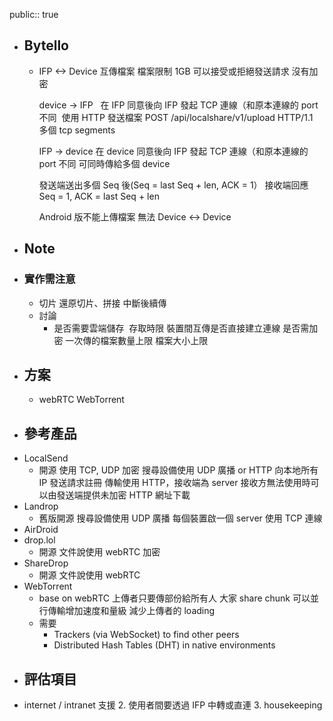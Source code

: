 public:: true

- ## Bytello
	- IFP <-> Device 互傳檔案
	  檔案限制 1GB
	  可以接受或拒絕發送請求
	  沒有加密
	  
	  device -> IFP  	在 IFP 同意後向 IFP 發起 TCP 連線（和原本連線的 port 不同 	使用 HTTP 發送檔案 POST /api/localshare/v1/upload HTTP/1.1  	多個 tcp segments
	  
	  IFP -> device
	  	在 device 同意後向 IFP 發起 TCP 連線（和原本連線的 port 不同
	  	可同時傳給多個 device
	  
	  發送端送出多個 Seq 後(Seq = last Seq + len, ACK = 1）
	  接收端回應 Seq = 1, ACK = last Seq + len
	  
	  Android 版不能上傳檔案
	  無法 Device <-> Device
- ## Note
- ### 實作需注意
	- 切片
	  還原切片、拼接
	  中斷後續傳
	- 討論
		- 是否需要雲端儲存 	存取時限
		  裝置間互傳是否直接建立連線
		  是否需加密
		  一次傳的檔案數量上限
		  檔案大小上限
- ## 方案
	- webRTC
	  WebTorrent
- ## 參考產品
- LocalSend
	- 開源
	  使用 TCP, UDP
	  加密
	  搜尋設備使用 UDP 廣播 or HTTP 向本地所有 IP 發送請求註冊
	  傳輸使用 HTTP，接收端為 server
	  接收方無法使用時可以由發送端提供未加密 HTTP 網址下載
- Landrop
	- 舊版開源
	  搜尋設備使用 UDP 廣播
	  每個裝置啟一個 server 使用 TCP 連線
- AirDroid
- drop.lol
	- 開源
	  文件說使用 webRTC
	  加密
- ShareDrop
	- 開源
	  文件說使用 webRTC
- WebTorrent
	- base on webRTC
	  上傳者只要傳部份給所有人
	  大家 share chunk
	  可以並行傳輸增加速度和量級
	  減少上傳者的 loading
	- 需要
		- Trackers (via WebSocket) to find other peers
		- Distributed Hash Tables (DHT) in native environments
- ## 評估項目
- internet / intranet 支援
  2. 使用者間要透過 IFP 中轉或直連
  3. housekeeping